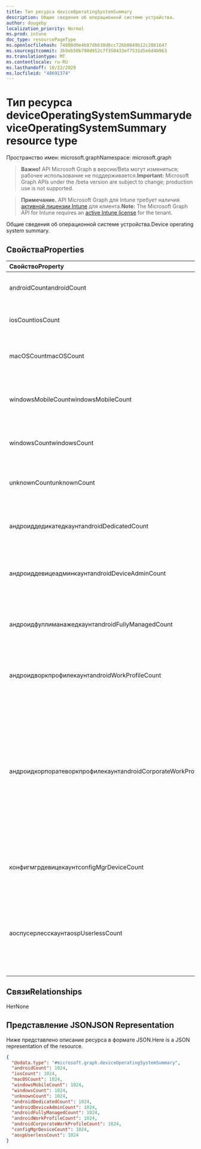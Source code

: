 ```yaml
---
title: Тип ресурса deviceOperatingSystemSummary
description: Общие сведения об операционной системе устройства.
author: dougeby
localization_priority: Normal
ms.prod: intune
doc_type: resourcePageType
ms.openlocfilehash: 74800d0e4b87dbb30d8cc726b0849b12c2061647
ms.sourcegitcommit: 3b9eb50b790d952c7f350433ef7531d5e6d4b963
ms.translationtype: MT
ms.contentlocale: ru-RU
ms.lasthandoff: 10/22/2020
ms.locfileid: "48691374"
---
```

# <a name="deviceoperatingsystemsummary-resource-type"></a><span data-ttu-id="1e360-103">Тип ресурса deviceOperatingSystemSummary</span><span class="sxs-lookup"><span data-stu-id="1e360-103">deviceOperatingSystemSummary resource type</span></span>

<span data-ttu-id="1e360-104">Пространство имен: microsoft.graph</span><span class="sxs-lookup"><span data-stu-id="1e360-104">Namespace: microsoft.graph</span></span>

> <span data-ttu-id="1e360-105">**Важно!** API Microsoft Graph в версии/Beta могут изменяться; рабочее использование не поддерживается.</span><span class="sxs-lookup"><span data-stu-id="1e360-105">**Important:** Microsoft Graph APIs under the /beta version are subject to change; production use is not supported.</span></span>

> <span data-ttu-id="1e360-106">**Примечание.** API Microsoft Graph для Intune требует наличия [активной лицензии Intune](https://go.microsoft.com/fwlink/?linkid=839381) для клиента.</span><span class="sxs-lookup"><span data-stu-id="1e360-106">**Note:** The Microsoft Graph API for Intune requires an [active Intune license](https://go.microsoft.com/fwlink/?linkid=839381) for the tenant.</span></span>

<span data-ttu-id="1e360-107">Общие сведения об операционной системе устройства.</span><span class="sxs-lookup"><span data-stu-id="1e360-107">Device operating system summary.</span></span>

## <a name="properties"></a><span data-ttu-id="1e360-108">Свойства</span><span class="sxs-lookup"><span data-stu-id="1e360-108">Properties</span></span>
|<span data-ttu-id="1e360-109">Свойство</span><span class="sxs-lookup"><span data-stu-id="1e360-109">Property</span></span>|<span data-ttu-id="1e360-110">Тип</span><span class="sxs-lookup"><span data-stu-id="1e360-110">Type</span></span>|<span data-ttu-id="1e360-111">Описание</span><span class="sxs-lookup"><span data-stu-id="1e360-111">Description</span></span>|
|:---|:---|:---|
|<span data-ttu-id="1e360-112">androidCount</span><span class="sxs-lookup"><span data-stu-id="1e360-112">androidCount</span></span>|<span data-ttu-id="1e360-113">Int32</span><span class="sxs-lookup"><span data-stu-id="1e360-113">Int32</span></span>|<span data-ttu-id="1e360-114">Количество устройств с Android.</span><span class="sxs-lookup"><span data-stu-id="1e360-114">Number of android device count.</span></span>|
|<span data-ttu-id="1e360-115">iosCount</span><span class="sxs-lookup"><span data-stu-id="1e360-115">iosCount</span></span>|<span data-ttu-id="1e360-116">Int32</span><span class="sxs-lookup"><span data-stu-id="1e360-116">Int32</span></span>|<span data-ttu-id="1e360-117">Количество устройств с iOS.</span><span class="sxs-lookup"><span data-stu-id="1e360-117">Number of iOS device count.</span></span>|
|<span data-ttu-id="1e360-118">macOSCount</span><span class="sxs-lookup"><span data-stu-id="1e360-118">macOSCount</span></span>|<span data-ttu-id="1e360-119">Int32</span><span class="sxs-lookup"><span data-stu-id="1e360-119">Int32</span></span>|<span data-ttu-id="1e360-120">Количество устройств с Mac OS X.</span><span class="sxs-lookup"><span data-stu-id="1e360-120">Number of Mac OS X device count.</span></span>|
|<span data-ttu-id="1e360-121">windowsMobileCount</span><span class="sxs-lookup"><span data-stu-id="1e360-121">windowsMobileCount</span></span>|<span data-ttu-id="1e360-122">Int32</span><span class="sxs-lookup"><span data-stu-id="1e360-122">Int32</span></span>|<span data-ttu-id="1e360-123">Количество мобильных устройств с Windows.</span><span class="sxs-lookup"><span data-stu-id="1e360-123">Number of Windows mobile device count.</span></span>|
|<span data-ttu-id="1e360-124">windowsCount</span><span class="sxs-lookup"><span data-stu-id="1e360-124">windowsCount</span></span>|<span data-ttu-id="1e360-125">Int32</span><span class="sxs-lookup"><span data-stu-id="1e360-125">Int32</span></span>|<span data-ttu-id="1e360-126">Количество устройств с Windows.</span><span class="sxs-lookup"><span data-stu-id="1e360-126">Number of Windows device count.</span></span>|
|<span data-ttu-id="1e360-127">unknownCount</span><span class="sxs-lookup"><span data-stu-id="1e360-127">unknownCount</span></span>|<span data-ttu-id="1e360-128">Int32</span><span class="sxs-lookup"><span data-stu-id="1e360-128">Int32</span></span>|<span data-ttu-id="1e360-129">Количество неизвестных устройств.</span><span class="sxs-lookup"><span data-stu-id="1e360-129">Number of unknown device count.</span></span>|
|<span data-ttu-id="1e360-130">андроиддедикатедкаунт</span><span class="sxs-lookup"><span data-stu-id="1e360-130">androidDedicatedCount</span></span>|<span data-ttu-id="1e360-131">Int32</span><span class="sxs-lookup"><span data-stu-id="1e360-131">Int32</span></span>|<span data-ttu-id="1e360-132">Количество выделенных устройств с Android.</span><span class="sxs-lookup"><span data-stu-id="1e360-132">Number of dedicated Android devices.</span></span>|
|<span data-ttu-id="1e360-133">андроиддевицеадминкаунт</span><span class="sxs-lookup"><span data-stu-id="1e360-133">androidDeviceAdminCount</span></span>|<span data-ttu-id="1e360-134">Int32</span><span class="sxs-lookup"><span data-stu-id="1e360-134">Int32</span></span>|<span data-ttu-id="1e360-135">Число устройств с Android для администрирования устройств.</span><span class="sxs-lookup"><span data-stu-id="1e360-135">Number of device admin Android devices.</span></span>|
|<span data-ttu-id="1e360-136">андроидфуллиманажедкаунт</span><span class="sxs-lookup"><span data-stu-id="1e360-136">androidFullyManagedCount</span></span>|<span data-ttu-id="1e360-137">Int32</span><span class="sxs-lookup"><span data-stu-id="1e360-137">Int32</span></span>|<span data-ttu-id="1e360-138">Количество полностью управляемых устройств с Android.</span><span class="sxs-lookup"><span data-stu-id="1e360-138">Number of fully managed Android devices.</span></span>|
|<span data-ttu-id="1e360-139">андроидворкпрофилекаунт</span><span class="sxs-lookup"><span data-stu-id="1e360-139">androidWorkProfileCount</span></span>|<span data-ttu-id="1e360-140">Int32</span><span class="sxs-lookup"><span data-stu-id="1e360-140">Int32</span></span>|<span data-ttu-id="1e360-141">Количество устройств с Android в рабочем профиле.</span><span class="sxs-lookup"><span data-stu-id="1e360-141">Number of work profile Android devices.</span></span>|
|<span data-ttu-id="1e360-142">андроидкорпоратеворкпрофилекаунт</span><span class="sxs-lookup"><span data-stu-id="1e360-142">androidCorporateWorkProfileCount</span></span>|<span data-ttu-id="1e360-143">Int32</span><span class="sxs-lookup"><span data-stu-id="1e360-143">Int32</span></span>|<span data-ttu-id="1e360-144">Количество устройств с Android для корпоративных профилей рабочих профилей.</span><span class="sxs-lookup"><span data-stu-id="1e360-144">The count of Corporate work profile Android devices.</span></span> <span data-ttu-id="1e360-145">Также называется корпоративным владельцем.</span><span class="sxs-lookup"><span data-stu-id="1e360-145">Also known as Corporate Owned Personally Enabled (COPE).</span></span> <span data-ttu-id="1e360-146">Допустимые значения: от 1 до 2147483647</span><span class="sxs-lookup"><span data-stu-id="1e360-146">Valid values -1 to 2147483647</span></span>|
|<span data-ttu-id="1e360-147">конфигмгрдевицекаунт</span><span class="sxs-lookup"><span data-stu-id="1e360-147">configMgrDeviceCount</span></span>|<span data-ttu-id="1e360-148">Int32</span><span class="sxs-lookup"><span data-stu-id="1e360-148">Int32</span></span>|<span data-ttu-id="1e360-149">Количество управляемых устройств ConfigMgr.</span><span class="sxs-lookup"><span data-stu-id="1e360-149">Number of ConfigMgr managed devices.</span></span>|
|<span data-ttu-id="1e360-150">аоспусерлесскаунт</span><span class="sxs-lookup"><span data-stu-id="1e360-150">aospUserlessCount</span></span>|<span data-ttu-id="1e360-151">Int32</span><span class="sxs-lookup"><span data-stu-id="1e360-151">Int32</span></span>|<span data-ttu-id="1e360-152">Количество выделенных устройств с АОСП для Android.</span><span class="sxs-lookup"><span data-stu-id="1e360-152">Number of AOSP dedicated Android devices.</span></span> <span data-ttu-id="1e360-153">Допустимые значения — от 0 до 2147483647</span><span class="sxs-lookup"><span data-stu-id="1e360-153">Valid values 0 to 2147483647</span></span>|

## <a name="relationships"></a><span data-ttu-id="1e360-154">Связи</span><span class="sxs-lookup"><span data-stu-id="1e360-154">Relationships</span></span>
<span data-ttu-id="1e360-155">Нет</span><span class="sxs-lookup"><span data-stu-id="1e360-155">None</span></span>

## <a name="json-representation"></a><span data-ttu-id="1e360-156">Представление JSON</span><span class="sxs-lookup"><span data-stu-id="1e360-156">JSON Representation</span></span>
<span data-ttu-id="1e360-157">Ниже представлено описание ресурса в формате JSON.</span><span class="sxs-lookup"><span data-stu-id="1e360-157">Here is a JSON representation of the resource.</span></span>
<!-- {
  "blockType": "resource",
  "@odata.type": "microsoft.graph.deviceOperatingSystemSummary"
}
-->
``` json
{
  "@odata.type": "#microsoft.graph.deviceOperatingSystemSummary",
  "androidCount": 1024,
  "iosCount": 1024,
  "macOSCount": 1024,
  "windowsMobileCount": 1024,
  "windowsCount": 1024,
  "unknownCount": 1024,
  "androidDedicatedCount": 1024,
  "androidDeviceAdminCount": 1024,
  "androidFullyManagedCount": 1024,
  "androidWorkProfileCount": 1024,
  "androidCorporateWorkProfileCount": 1024,
  "configMgrDeviceCount": 1024,
  "aospUserlessCount": 1024
}
```





